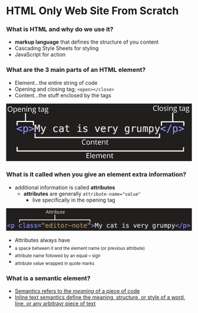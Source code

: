 # HTML Only Web Site From Scratch





### What is HTML and why do we use it?

- **markup language** that defines the structure of you content
- Cascading Style Sheets for styling
- JavaScript for action

### What are the 3 main parts of an HTML element?

- Element...the entire string of code
- Opening and closing tag; `<open></close>`
- Content...the stuff enclosed by the tags
<img src="./HTML Parts.png" alt="the good parts">

### What is it called when you give an element extra information?

- additional information is called **attributes**
  - **attributes** are generally `attribute-name="value"`
    - live specifically in the opening tag
<img src="./attributeimg.png" alt="not my copyright">

- Attributes always have
- <sub>a space between it and the element name (or previous attribute)</sub>
- <sub>attribute name followed by an equal `=` sign</sub>
- <sub>attribute value wrapped in quote marks</sub>

### What is a **semantic element**?

- [Semantics refers to the *meaning* of a piece of code](https://developer.mozilla.org/en-US/docs/Glossary/Semantics)
- [Inline text semantics define the meaning, structure, or style of a word, line, or any arbitrayr piece of text](https://developer.mozilla.org/en-US/docs/Web/HTML/Element)




